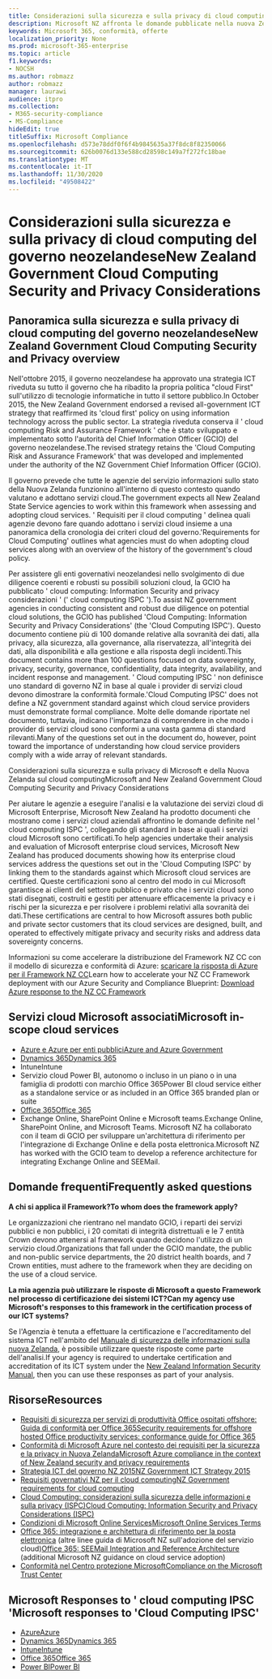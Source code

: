 ```yaml
---
title: Considerazioni sulla sicurezza e sulla privacy di cloud computing del governo neozelandese
description: Microsoft NZ affronta le domande pubblicate nella nuova Zelanda cloud computing Framework.
keywords: Microsoft 365, conformità, offerte
localization_priority: None
ms.prod: microsoft-365-enterprise
ms.topic: article
f1.keywords:
- NOCSH
ms.author: robmazz
author: robmazz
manager: laurawi
audience: itpro
ms.collection:
- M365-security-compliance
- MS-Compliance
hideEdit: true
titleSuffix: Microsoft Compliance
ms.openlocfilehash: d573e78ddf0f6f4b9845635a37f8dc8f82350066
ms.sourcegitcommit: 626b0076d133e588cd28598c149a7f272fc18bae
ms.translationtype: MT
ms.contentlocale: it-IT
ms.lasthandoff: 11/30/2020
ms.locfileid: "49508422"
---
```

# <a name="new-zealand-government-cloud-computing-security-and-privacy-considerations"></a><span data-ttu-id="4df16-104">Considerazioni sulla sicurezza e sulla privacy di cloud computing del governo neozelandese</span><span class="sxs-lookup"><span data-stu-id="4df16-104">New Zealand Government Cloud Computing Security and Privacy Considerations</span></span>

## <a name="new-zealand-government-cloud-computing-security-and-privacy-overview"></a><span data-ttu-id="4df16-105">Panoramica sulla sicurezza e sulla privacy di cloud computing del governo neozelandese</span><span class="sxs-lookup"><span data-stu-id="4df16-105">New Zealand Government Cloud Computing Security and Privacy overview</span></span>

<span data-ttu-id="4df16-106">Nell'ottobre 2015, il governo neozelandese ha approvato una strategia ICT riveduta su tutto il governo che ha ribadito la propria politica "cloud First" sull'utilizzo di tecnologie informatiche in tutto il settore pubblico.</span><span class="sxs-lookup"><span data-stu-id="4df16-106">In October 2015, the New Zealand Government endorsed a revised all-government ICT strategy that reaffirmed its 'cloud first' policy on using information technology across the public sector.</span></span> <span data-ttu-id="4df16-107">La strategia riveduta conserva il ' cloud computing Risk and Assurance Framework ' che è stato sviluppato e implementato sotto l'autorità del Chief Information Officer (GCIO) del governo neozelandese.</span><span class="sxs-lookup"><span data-stu-id="4df16-107">The revised strategy retains the 'Cloud Computing Risk and Assurance Framework' that was developed and implemented under the authority of the NZ Government Chief Information Officer (GCIO).</span></span>

<span data-ttu-id="4df16-108">Il governo prevede che tutte le agenzie del servizio informazioni sullo stato della Nuova Zelanda funzionino all'interno di questo contesto quando valutano e adottano servizi cloud.</span><span class="sxs-lookup"><span data-stu-id="4df16-108">The government expects all New Zealand State Service agencies to work within this framework when assessing and adopting cloud services.</span></span> <span data-ttu-id="4df16-109">' Requisiti per il cloud computing ' delinea quali agenzie devono fare quando adottano i servizi cloud insieme a una panoramica della cronologia dei criteri cloud del governo.</span><span class="sxs-lookup"><span data-stu-id="4df16-109">'Requirements for Cloud Computing' outlines what agencies must do when adopting cloud services along with an overview of the history of the government's cloud policy.</span></span>

<span data-ttu-id="4df16-110">Per assistere gli enti governativi neozelandesi nello svolgimento di due diligence coerenti e robusti su possibili soluzioni cloud, la GCIO ha pubblicato ' cloud computing: Information Security and privacy considerazioni ' (' cloud computing ISPC ').</span><span class="sxs-lookup"><span data-stu-id="4df16-110">To assist NZ government agencies in conducting consistent and robust due diligence on potential cloud solutions, the GCIO has published 'Cloud Computing: Information Security and Privacy Considerations' (the 'Cloud Computing ISPC').</span></span> <span data-ttu-id="4df16-111">Questo documento contiene più di 100 domande relative alla sovranità dei dati, alla privacy, alla sicurezza, alla governance, alla riservatezza, all'integrità dei dati, alla disponibilità e alla gestione e alla risposta degli incidenti.</span><span class="sxs-lookup"><span data-stu-id="4df16-111">This document contains more than 100 questions focused on data sovereignty, privacy, security, governance, confidentiality, data integrity, availability, and incident response and management.</span></span> <span data-ttu-id="4df16-112">' Cloud computing IPSC ' non definisce uno standard di governo NZ in base al quale i provider di servizi cloud devono dimostrare la conformità formale.</span><span class="sxs-lookup"><span data-stu-id="4df16-112">'Cloud Computing IPSC' does not define a NZ government standard against which cloud service providers must demonstrate formal compliance.</span></span> <span data-ttu-id="4df16-113">Molte delle domande riportate nel documento, tuttavia, indicano l'importanza di comprendere in che modo i provider di servizi cloud sono conformi a una vasta gamma di standard rilevanti.</span><span class="sxs-lookup"><span data-stu-id="4df16-113">Many of the questions set out in the document do, however, point toward the importance of understanding how cloud service providers comply with a wide array of relevant standards.</span></span>

<span data-ttu-id="4df16-114">Considerazioni sulla sicurezza e sulla privacy di Microsoft e della Nuova Zelanda sul cloud computing</span><span class="sxs-lookup"><span data-stu-id="4df16-114">Microsoft and New Zealand Government Cloud Computing Security and Privacy Considerations</span></span>

<span data-ttu-id="4df16-115">Per aiutare le agenzie a eseguire l'analisi e la valutazione dei servizi cloud di Microsoft Enterprise, Microsoft New Zealand ha prodotto documenti che mostrano come i servizi cloud aziendali affrontino le domande definite nel ' cloud computing ISPC ', collegando gli standard in base ai quali i servizi cloud Microsoft sono certificati.</span><span class="sxs-lookup"><span data-stu-id="4df16-115">To help agencies undertake their analysis and evaluation of Microsoft enterprise cloud services, Microsoft New Zealand has produced documents showing how its enterprise cloud services address the questions set out in the 'Cloud Computing ISPC' by linking them to the standards against which Microsoft cloud services are certified.</span></span> <span data-ttu-id="4df16-116">Queste certificazioni sono al centro del modo in cui Microsoft garantisce ai clienti del settore pubblico e privato che i servizi cloud sono stati disegnati, costruiti e gestiti per attenuare efficacemente la privacy e i rischi per la sicurezza e per risolvere i problemi relativi alla sovranità dei dati.</span><span class="sxs-lookup"><span data-stu-id="4df16-116">These certifications are central to how Microsoft assures both public and private sector customers that its cloud services are designed, built, and operated to effectively mitigate privacy and security risks and address data sovereignty concerns.</span></span>

<span data-ttu-id="4df16-117">Informazioni su come accelerare la distribuzione del Framework NZ CC con il modello di sicurezza e conformità di Azure: [scaricare la risposta di Azure per il Framework NZ CC](https://gallery.technet.microsoft.com/Response-to-GCIO-Cloud-e117bbb9)</span><span class="sxs-lookup"><span data-stu-id="4df16-117">Learn how to accelerate your NZ CC Framework deployment with our Azure Security and Compliance Blueprint: [Download Azure response to the NZ CC Framework](https://gallery.technet.microsoft.com/Response-to-GCIO-Cloud-e117bbb9)</span></span>

## <a name="microsoft-in-scope-cloud-services"></a><span data-ttu-id="4df16-118">Servizi cloud Microsoft associati</span><span class="sxs-lookup"><span data-stu-id="4df16-118">Microsoft in-scope cloud services</span></span>

- [<span data-ttu-id="4df16-119">Azure e Azure per enti pubblici</span><span class="sxs-lookup"><span data-stu-id="4df16-119">Azure and Azure Government</span></span>](https://aka.ms/AzureCompliance)
- [<span data-ttu-id="4df16-120">Dynamics 365</span><span class="sxs-lookup"><span data-stu-id="4df16-120">Dynamics 365</span></span>](https://aka.ms/d365-compliance-list)
- <span data-ttu-id="4df16-121">Intune</span><span class="sxs-lookup"><span data-stu-id="4df16-121">Intune</span></span>
- <span data-ttu-id="4df16-122">Servizio cloud Power BI, autonomo o incluso in un piano o in una famiglia di prodotti con marchio Office 365</span><span class="sxs-lookup"><span data-stu-id="4df16-122">Power BI cloud service either as a standalone service or as included in an Office 365 branded plan or suite</span></span>
- [<span data-ttu-id="4df16-123">Office 365</span><span class="sxs-lookup"><span data-stu-id="4df16-123">Office 365</span></span>](https://go.microsoft.com/fwlink/p/?LinkID=2077751)
- <span data-ttu-id="4df16-124">Exchange Online, SharePoint Online e Microsoft teams.</span><span class="sxs-lookup"><span data-stu-id="4df16-124">Exchange Online, SharePoint Online, and Microsoft Teams.</span></span> <span data-ttu-id="4df16-125">Microsoft NZ ha collaborato con il team di GCIO per sviluppare un'architettura di riferimento per l'integrazione di Exchange Online e della posta elettronica.</span><span class="sxs-lookup"><span data-stu-id="4df16-125">Microsoft NZ has worked with the GCIO team to develop a reference architecture for integrating Exchange Online and SEEMail.</span></span>

## <a name="frequently-asked-questions"></a><span data-ttu-id="4df16-126">Domande frequenti</span><span class="sxs-lookup"><span data-stu-id="4df16-126">Frequently asked questions</span></span>

<span data-ttu-id="4df16-127">**A chi si applica il Framework?**</span><span class="sxs-lookup"><span data-stu-id="4df16-127">**To whom does the framework apply?**</span></span>

<span data-ttu-id="4df16-128">Le organizzazioni che rientrano nel mandato GCIO, i reparti dei servizi pubblici e non pubblici, i 20 comitati di integrità distrettuali e le 7 entità Crown devono attenersi al framework quando decidono l'utilizzo di un servizio cloud.</span><span class="sxs-lookup"><span data-stu-id="4df16-128">Organizations that fall under the GCIO mandate, the public and non-public service departments, the 20 district health boards, and 7 Crown entities, must adhere to the framework when they are deciding on the use of a cloud service.</span></span>

<span data-ttu-id="4df16-129">**La mia agenzia può utilizzare le risposte di Microsoft a questo Framework nel processo di certificazione dei sistemi ICT?**</span><span class="sxs-lookup"><span data-stu-id="4df16-129">**Can my agency use Microsoft's responses to this framework in the certification process of our ICT systems?**</span></span>

<span data-ttu-id="4df16-130">Se l'Agenzia è tenuta a effettuare la certificazione e l'accreditamento del sistema ICT nell'ambito del [Manuale di sicurezza delle informazioni sulla nuova Zelanda](https://go.microsoft.com/fwlink/p/?linkid=2099496), è possibile utilizzare queste risposte come parte dell'analisi.</span><span class="sxs-lookup"><span data-stu-id="4df16-130">If your agency is required to undertake certification and accreditation of its ICT system under the [New Zealand Information Security Manual](https://go.microsoft.com/fwlink/p/?linkid=2099496), then you can use these responses as part of your analysis.</span></span>

## <a name="resources"></a><span data-ttu-id="4df16-131">Risorse</span><span class="sxs-lookup"><span data-stu-id="4df16-131">Resources</span></span>

- [<span data-ttu-id="4df16-132">Requisiti di sicurezza per servizi di produttività Office ospitati offshore: Guida di conformità per Office 365</span><span class="sxs-lookup"><span data-stu-id="4df16-132">Security requirements for offshore hosted Office productivity services: conformance guide for Office 365</span></span>](https://aka.ms/o365-gcio-conformance-guidance)
- [<span data-ttu-id="4df16-133">Conformità di Microsoft Azure nel contesto dei requisiti per la sicurezza e la privacy in Nuova Zelanda</span><span class="sxs-lookup"><span data-stu-id="4df16-133">Microsoft Azure compliance in the context of New Zealand security and privacy requirements</span></span>](https://aka.ms/azurecompliancenewzealand)
- [<span data-ttu-id="4df16-134">Strategia ICT del governo NZ 2015</span><span class="sxs-lookup"><span data-stu-id="4df16-134">NZ Government ICT Strategy 2015</span></span>](https://www.ict.govt.nz/strategy-and-action-plan/strategy/)
- [<span data-ttu-id="4df16-135">Requisiti governativi NZ per il cloud computing</span><span class="sxs-lookup"><span data-stu-id="4df16-135">NZ Government requirements for cloud computing</span></span>](https://aka.ms/NZ-Cloud-Requirements)
- [<span data-ttu-id="4df16-136">Cloud Computing: considerazioni sulla sicurezza delle informazioni e sulla privacy (ISPC)</span><span class="sxs-lookup"><span data-stu-id="4df16-136">Cloud Computing: Information Security and Privacy Considerations (ISPC)</span></span>](https://www.digital.govt.nz/standards-and-guidance/technology-and-architecture/cloud-services/)
- [<span data-ttu-id="4df16-137">Condizioni di Microsoft Online Services</span><span class="sxs-lookup"><span data-stu-id="4df16-137">Microsoft Online Services Terms</span></span>](https://aka.ms/Online-Services-Terms)
- <span data-ttu-id="4df16-138">[Office 365: integrazione e architettura di riferimento per la posta elettronica](https://download.microsoft.com/download/8/5/9/859CDCEE-D293-47D8-9B6A-670B108B48E1/Microsoft_Office_365_white_paper_EN_US.pdf) (altre linee guida di Microsoft NZ sull'adozione del servizio cloud)</span><span class="sxs-lookup"><span data-stu-id="4df16-138">[Office 365: SEEMail Integration and Reference Architecture](https://download.microsoft.com/download/8/5/9/859CDCEE-D293-47D8-9B6A-670B108B48E1/Microsoft_Office_365_white_paper_EN_US.pdf) (additional Microsoft NZ guidance on cloud service adoption)</span></span>
- [<span data-ttu-id="4df16-139">Conformità nel Centro protezione Microsoft</span><span class="sxs-lookup"><span data-stu-id="4df16-139">Compliance on the Microsoft Trust Center</span></span>](https://www.microsoft.com/trust-center/compliance/compliance-overview)

## <a name="microsoft-responses-to-cloud-computing-ipsc"></a><span data-ttu-id="4df16-140">Microsoft Responses to ' cloud computing IPSC '</span><span class="sxs-lookup"><span data-stu-id="4df16-140">Microsoft responses to 'Cloud Computing IPSC'</span></span>

- [<span data-ttu-id="4df16-141">Azure</span><span class="sxs-lookup"><span data-stu-id="4df16-141">Azure</span></span>](https://aka.ms/Azure-NZ-response)
- [<span data-ttu-id="4df16-142">Dynamics 365</span><span class="sxs-lookup"><span data-stu-id="4df16-142">Dynamics 365</span></span>](https://aka.ms/d365-nz-response)
- [<span data-ttu-id="4df16-143">Intune</span><span class="sxs-lookup"><span data-stu-id="4df16-143">Intune</span></span>](https://aka.ms/Intune-NZ-response)
- [<span data-ttu-id="4df16-144">Office 365</span><span class="sxs-lookup"><span data-stu-id="4df16-144">Office 365</span></span>](https://aka.ms/O365-NZ-Response)
- [<span data-ttu-id="4df16-145">Power BI</span><span class="sxs-lookup"><span data-stu-id="4df16-145">Power BI</span></span>](https://download.microsoft.com/download/5/1/7/51726B9B-2E76-49C4-9D4F-A36BF025CB93/Response-to-GCIO-105-questions-Power-BI.pdf)
